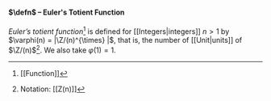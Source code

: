 #### $\defn$ – Euler's Totient Function
*Euler’s totient function*[^1] is defined for [[Integers|integers]] $n > 1$ by $\varphi(n) = |\Z/(n)^{\times} |$, that is, the number of [[Unit|units]] of $\Z/(n)$[^2]. We also take $\varphi(1) = 1$.

[^1]: [[Function]]
[^2]: Notation: [[Z(n)]]